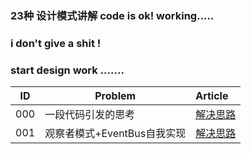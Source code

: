### 23种 设计模式讲解 code is ok! working.....
### i don't give a shit !
### start design work .......

| ID | Problem  | Article | 
| --- | ---   | :--- |
| 000 |一段代码引发的思考| [解决思路](/docs/designCodeClean.md) |
| 001 |观察者模式+EventBus自我实现| [解决思路](/docs/watchandeventbus.md) |


 





 